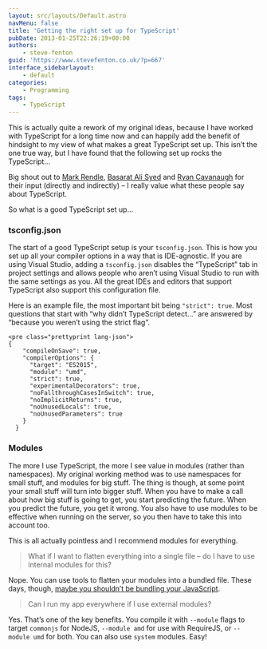 ```yaml
---
layout: src/layouts/Default.astro
navMenu: false
title: 'Getting the right set up for TypeScript'
pubDate: 2013-01-25T22:26:19+00:00
authors:
    - steve-fenton
guid: 'https://www.stevefenton.co.uk/?p=667'
interface_sidebarlayout:
    - default
categories:
    - Programming
tags:
    - TypeScript
---
```


This is actually quite a rework of my original ideas, because I have worked with TypeScript for a long time now and can happily add the benefit of hindsight to my view of what makes a great TypeScript set up. This isn’t the one true way, but I have found that the following set up rocks the TypeScript…

Big shout out to [Mark Rendle](https://blog.rendle.io/), [Basarat Ali Syed](https://github.com/basarat) and [Ryan Cavanaugh](http://social.msdn.microsoft.com/profile/ryan%20%20cavanaugh/) for their input (directly and indirectly) – I really value what these people say about TypeScript.

So what is a good TypeScript set up…

### tsconfig.json

The start of a good TypeScript setup is your `tsconfig.json`. This is how you set up all your compiler options in a way that is IDE-agnostic. If you are using Visual Studio, adding a `tsconfig.json` disables the “TypeScript” tab in project settings and allows people who aren’t using Visual Studio to run with the same settings as you. All the great IDEs and editors that support TypeScript also support this configuration file.

Here is an example file, the most important bit being `"strict": true`. Most questions that start with “why didn’t TypeScript detect…” are answered by “because you weren’t using the strict flag”.

```
<pre class="prettyprint lang-json">
{
    "compileOnSave": true,
    "compilerOptions": {
      "target": "ES2015",
      "module": "umd",
      "strict": true,
      "experimentalDecorators": true,
      "noFallthroughCasesInSwitch": true,
      "noImplicitReturns": true,
      "noUnusedLocals": true,
      "noUnusedParameters": true
    }
  }
```
### Modules

The more I use TypeScript, the more I see value in modules (rather than namespaces). My original working method was to use namespaces for small stuff, and modules for big stuff. The thing is though, at some point your small stuff will turn into bigger stuff. When you have to make a call about how big stuff is going to get, you start predicting the future. When you predict the future, you get it wrong. You also have to use modules to be effective when running on the server, so you then have to take this into account too.

This is all actually pointless and I recommend modules for everything.

> What if I want to flatten everything into a single file – do I have to use internal modules for this?

Nope. You can use tools to flatten your modules into a bundled file. These days, though, [maybe you shouldn’t be bundling your JavaScript](/2017/10/continuous-delivery-javascript-bundling/).

> Can I run my app everywhere if I use external modules?

Yes. That’s one of the key benefits. You compile it with `--module` flags to target `commonjs` for NodeJS, `--module amd` for use with RequireJS, or `--module umd` for both. You can also use `system` modules. Easy!